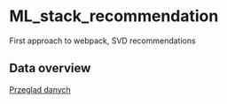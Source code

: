 # ML_stack_recommendation
First approach to webpack, SVD recommendations


## Data overview
[Przegląd danych](https://writ3it.github.io/ML_stack_recommendation/data_overview.html)

